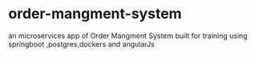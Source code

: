 # order-mangment-system
an microservices app of Order Mangment System built for training using springboot ,postgres,dockers and angularJs
